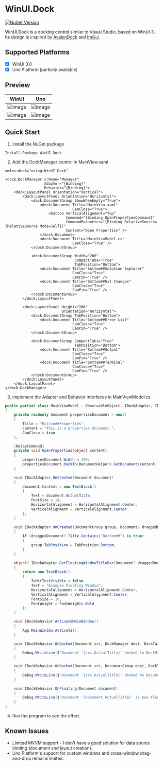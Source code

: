 ﻿# WinUI.Dock

[![NuGet Version](https://img.shields.io/nuget/v/WinUI.Dock)](https://nuget.org/packages/WinUI.Dock)

WinUI.Dock is a docking control similar to Visual Studio, based on WinUI 3. Its design is inspired by [AvalonDock](https://github.com/Dirkster99/AvalonDock) and [ImGui](https://github.com/ocornut/imgui).

## Supported Platforms
- [x] WinUI 3.0
- [x] Uno Platform (partially available)

## Preview
| WinUI | Uno |
| ----- | --- |
| ![image](https://raw.githubusercontent.com/qian-o/WinUI.Dock/master/Screenshots/W1.png) | ![image](https://raw.githubusercontent.com/qian-o/WinUI.Dock/master/Screenshots/U1.png) |
| ![image](https://raw.githubusercontent.com/qian-o/WinUI.Dock/master/Screenshots/W2.png) | ![image](https://raw.githubusercontent.com/qian-o/WinUI.Dock/master/Screenshots/U2.png) |

## Quick Start
1. Install the NuGet package
```nuget
Install-Package WinUI.Dock
```

2. Add the DockManager control in MainView.xaml
```xaml
xmlns:dock="using:WinUI.Dock"

<dock:DockManager x:Name="Manager"
                  Adapter="{Binding}"
                  Behavior="{Binding}">
    <dock:LayoutPanel Orientation="Vertical">
        <dock:LayoutPanel Orientation="Horizontal">
            <dock:DocumentGroup ShowWhenEmpty="True">
                <dock:Document Title="MainView.xaml"
                               CanClose="True">
                    <Button VerticalAlignment="Top"
                            Command="{Binding OpenPropertiesCommand}"
                            CommandParameter="{Binding RelativeSource={RelativeSource Mode=Self}}"
                            Content="Open Properties" />
                </dock:Document>
                <dock:Document Title="MainViewModel.cs"
                               CanClose="True" />
            </dock:DocumentGroup>

            <dock:DocumentGroup Width="200"
                                CompactTabs="True"
                                TabPosition="Bottom">
                <dock:Document Title="Bottom##Solution Explorer"
                               CanClose="True"
                               CanPin="True" />
                <dock:Document Title="Bottom##Git Changes"
                               CanClose="True"
                               CanPin="True" />
            </dock:DocumentGroup>
        </dock:LayoutPanel>

        <dock:LayoutPanel Height="200"
                          Orientation="Horizontal">
            <dock:DocumentGroup TabPosition="Bottom">
                <dock:Document Title="Bottom##Error List"
                               CanClose="True"
                               CanPin="True" />
            </dock:DocumentGroup>

            <dock:DocumentGroup CompactTabs="True"
                                TabPosition="Bottom">
                <dock:Document Title="Bottom##Output"
                               CanClose="True"
                               CanPin="True" />
                <dock:Document Title="Bottom##Terminal"
                               CanClose="True"
                               CanPin="True" />
            </dock:DocumentGroup>
        </dock:LayoutPanel>
    </dock:LayoutPanel>
</dock:DockManager>
```

3. Implement the Adapter and Behavior interfaces in MainViewModel.cs
```csharp
public partial class MainViewModel : ObservableObject, IDockAdapter, IDockBehavior
{
    private readonly Document propertiesDocument = new()
    {
        Title = "Bottom##Properties",
        Content = "This is a properties document.",
        CanClose = true
    };

    [RelayCommand]
    private void OpenProperties(object content)
    {
        propertiesDocument.Width = 200;
        propertiesDocument.DockTo(DocumentHelpers.GetDocument(content)!, DockTarget.SplitRight);
    }

    void IDockAdapter.OnCreated(Document document)
    {
        document.Content = new TextBlock()
        {
            Text = document.ActualTitle,
            FontSize = 14,
            HorizontalAlignment = HorizontalAlignment.Center,
            VerticalAlignment = VerticalAlignment.Center
        };
    }

    void IDockAdapter.OnCreated(DocumentGroup group, Document? draggedDocument)
    {
        if (draggedDocument?.Title.Contains("Bottom##") is true)
        {
            group.TabPosition = TabPosition.Bottom;
        }
    }

    object? IDockAdapter.GetFloatingWindowTitleBar(Document? draggedDocument)
    {
        return new TextBlock()
        {
            IsHitTestVisible = false,
            Text = "Example Floating Window",
            HorizontalAlignment = HorizontalAlignment.Center,
            VerticalAlignment = VerticalAlignment.Center,
            FontSize = 16,
            FontWeight = FontWeights.Bold
        };
    }

    void IDockBehavior.ActivateMainWindow()
    {
        App.MainWindow.Activate();
    }

    void IDockBehavior.OnDocked(Document src, DockManager dest, DockTarget target)
    {
        Debug.WriteLine($"Document '{src.ActualTitle}' docked to DockManager at target '{target}'.");
    }

    void IDockBehavior.OnDocked(Document src, DocumentGroup dest, DockTarget target)
    {
        Debug.WriteLine($"Document '{src.ActualTitle}' docked to DocumentGroup at target '{target}'.");
    }

    void IDockBehavior.OnFloating(Document document)
    {
        Debug.WriteLine($"Document '{document.ActualTitle}' is now floating.");
    }
}
```

4. Run the program to see the effect.

## Known Issues
- Limited MVVM support - I don't have a good solution for data source binding (document and layout creation).
- Uno Platform's support for custom windows and cross-window drag-and-drop remains limited.
